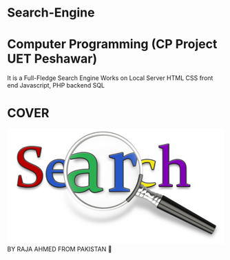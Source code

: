 # Search-Engine
# Computer Programming (CP Project UET Peshawar)
It is a Full-Fledge Search Engine 
Works on Local Server
HTML CSS front end
Javascript, PHP backend 
SQL 
# COVER
<img src="https://github.com/AhmedRaja1/Search-Engine/blob/master/Search%20logo.png">
BY RAJA AHMED FROM PAKISTAN 💚
